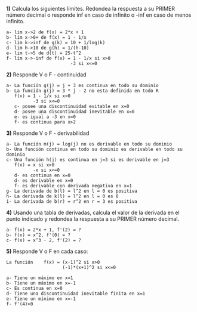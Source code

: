 
**1)** Calcula los siguientes límites. Redondea la respuesta a su PRIMER número decimal o responde inf en caso de infinito o -inf en caso de menos infinito.

    a- lim x->2 de f(x) = 2*x + 1
    b- lim x->0+ de f(x) = 1 - 1/x
    c- lim k->inf de g(k) = 10 + 1/log(k)
    d- lim h->10 de g(h) = 1/(h-10)
    e- lim t->5 de d(t) = 25-t^2
    f- lim x->-inf de f(x) = 1 - 1/x si x>0
                            -3 si x<=0


**2)** Responde V o F - continuidad

    a- La función g(j) = j + 3 es continua en todo su dominio
    b- La función g(j) = 3 * j - 2 no esta definida en todo R
       f(x) = 1 - 1/x si x>0
              -3 si x<=0
       c- posee una discontinuidad evitable en x=0
       d- posee una discontinuidad inevitable en x=0
       e- es igual a -3 en x=0
       f- es continua para x>2

**3)** Responde V o F - derivabilidad

    a- La función m(j) = log(j) no es derivable en todo su dominio
    b- Una función continua en todo su dominio es derivable en todo su dominio
    c- Una función h(j) es continua en j=3 si es derivable en j=3
       f(x) = x si x>0
              -x si x<=0
       d- es continua en x=0
       d- es derivable en x=0
       f- es derivable con derivada negativa en x=1
    g- La derivada de b(l) = l^2 en l = 0 es positiva
    h- La derivada de k(l) = l^2 en l = 0 es 0
    i- La derivada de b(r) = r^2 en r = 3 es positiva

**4)** Usando una tabla de derivadas, calcula el valor de la derivada en el punto indicado y redondea la respuesta a su PRIMER número decimal.

    a- f(x) = 2*x + 1, f'(2) = ?
    b- f(x) = x^2, f'(0) = ?
    c- f(x) = x^3 - 2, f'(2) = ?

    
**5)** Responde V o F en cada caso:

    La función    f(x) = (x-1)^2 si x>0
                         (-1)*(x+1)^2 si x<=0
    
    a- Tiene un máximo en x=1
    b- Tiene un máximo en x=-1
    c- Es continua en x=0
    d- Tiene una discontinuidad inevitable finita en x=1
    e- Tiene un mínimo en x=-1
    f- f'(4)>0
